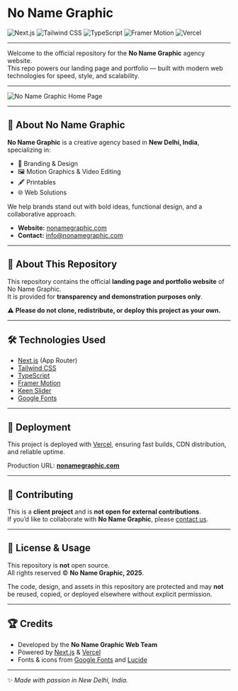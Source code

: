 # No Name Graphic

![Next.js](https://img.shields.io/badge/Next.js-000000?style=for-the-badge&logo=next.js&logoColor=white)
![Tailwind CSS](https://img.shields.io/badge/Tailwind_CSS-38B2AC?style=for-the-badge&logo=tailwind-css&logoColor=white)
![TypeScript](https://img.shields.io/badge/TypeScript-3178C6?style=for-the-badge&logo=typescript&logoColor=white)
![Framer Motion](https://img.shields.io/badge/Framer_Motion-0055FF?style=for-the-badge&logo=framer&logoColor=white)
![Vercel](https://img.shields.io/badge/Deployed%20on-Vercel-black?style=for-the-badge&logo=vercel)

---

Welcome to the official repository for the **No Name Graphic** agency website.  
This repo powers our landing page and portfolio — built with modern web technologies for speed, style, and scalability.

---

![No Name Graphic Home Page](./src/public/HomePage-Screenshot.png)

---

## 🌟 About No Name Graphic

**No Name Graphic** is a creative agency based in **New Delhi, India**, specializing in:  

- 🎨 Branding & Design  
- 🖼️ Motion Graphics & Video Editing  
- 🖋️ Printables  
- 🌐 Web Solutions  

We help brands stand out with bold ideas, functional design, and a collaborative approach.  

- **Website:** [nonamegraphic.com](https://nonamegraphic.com)  
- **Contact:** [info@nonamegraphic.com](mailto:info@nonamegraphic.com)  

---

## 📂 About This Repository

This repository contains the official **landing page and portfolio website** of No Name Graphic.  
It is provided for **transparency and demonstration purposes only**.  

⚠️ **Please do not clone, redistribute, or deploy this project as your own.**

---

## 🛠️ Technologies Used

- [Next.js](https://nextjs.org/) (App Router)  
- [Tailwind CSS](https://tailwindcss.com/)  
- [TypeScript](https://www.typescriptlang.org/)  
- [Framer Motion](https://www.framer.com/motion/)  
- [Keen Slider](https://keen-slider.io/)  
- [Google Fonts](https://fonts.google.com/)  

---

## 🚀 Deployment

This project is deployed with [Vercel](https://vercel.com/), ensuring fast builds, CDN distribution, and reliable uptime.  

Production URL: **[nonamegraphic.com](https://nonamegraphic.com)**

---

## 🤝 Contributing

This is a **client project** and is **not open for external contributions**.  
If you’d like to collaborate with **No Name Graphic**, please [contact us](mailto:info@nonamegraphic.com).

---

## 📜 License & Usage

This repository is **not** open source.  
All rights reserved © **No Name Graphic, 2025**.  

The code, design, and assets in this repository are protected and may **not** be reused, copied, or deployed elsewhere without explicit permission.  

---

## 🏆 Credits

- Developed by the **No Name Graphic Web Team**  
- Powered by [Next.js](https://nextjs.org/) & [Vercel](https://vercel.com/)  
- Fonts & icons from [Google Fonts](https://fonts.google.com/) and [Lucide](https://lucide.dev/)  

---

✨ *Made with passion in New Delhi, India.*
